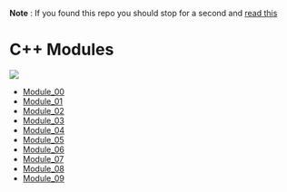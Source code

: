 **Note** : If you found this repo you should stop for a second and [read this](https://atomys.me/en/s42-sunset-story/)


# C++ Modules

<img src="https://img.shields.io/coderabbit/prs/github/PedroZappa/42_CPP?labelColor=171717&color=FF570A&link=https%3A%2F%2Fcoderabbit.ai&label=CodeRabbit%20Reviews">

* [Module_00](https://github.com/PedroZappa/42_CPP/tree/main/Module_00/README.md)
* [Module_01](https://github.com/PedroZappa/42_CPP/tree/main/Module_01/README.md)
* [Module_02](https://github.com/PedroZappa/42_CPP/tree/main/Module_02/README.md)
* [Module_03](https://github.com/PedroZappa/42_CPP/tree/main/Module_03/README.md)
* [Module_04](https://github.com/PedroZappa/42_CPP/tree/main/Module_04/README.md)
* [Module_05](https://github.com/PedroZappa/42_CPP/tree/main/Module_05/README.md)
* [Module_06](https://github.com/PedroZappa/42_CPP/tree/main/Module_06/README.md)
* [Module_07](https://github.com/PedroZappa/42_CPP/tree/main/Module_07/README.md)
* [Module_08](https://github.com/PedroZappa/42_CPP/tree/main/Module_08/README.md)
* [Module_09](https://github.com/PedroZappa/42_CPP/tree/main/Module_09/README.md)
